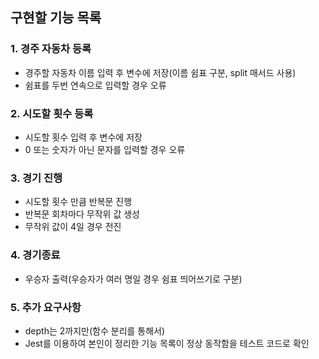 ## 구현할 기능 목록

### 1. 경주 자동차 등록

- 경주할 자동차 이름 입력 후 변수에 저장(이름 쉼표 구분, split 매서드 사용)
- 쉼표를 두번 연속으로 입력할 경우 오류

### 2. 시도할 횟수 등록

- 시도할 횟수 입력 후 변수에 저장
- 0 또는 숫자가 아닌 문자를 입력할 경우 오류

### 3. 경기 진행

- 시도할 횟수 만큼 반복문 진행
- 반복문 회차마다 무작위 값 생성
- 무작위 값이 4일 경우 전진

### 4. 경기종료

- 우승자 출력(우승자가 여러 명일 경우 쉼표 띄어쓰기로 구분)

### 5. 추가 요구사항

- depth는 2까지만(함수 분리를 통해서)
- Jest를 이용하여 본인이 정리한 기능 목록이 정상 동작함을 테스트 코드로 확인
